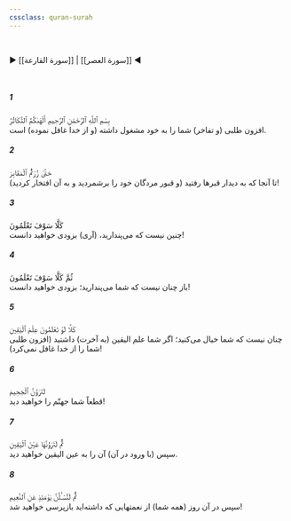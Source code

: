 ```yaml
---
cssclass: quran-surah
---
```

<br>

▶ [[سورة القارعة]] | [[سورة العصر]] ◀

<br>

##### 1

<span class="ayah">بِسْمِ ٱللَّهِ ٱلرَّحْمَٰنِ ٱلرَّحِيمِ أَلْهَىٰكُمُ ٱلتَّكَاثُرُ</span>
<br><span class="ayah_translation">افزون طلبی (و تفاخر) شما را به خود مشغول داشته (و از خدا غافل نموده) است.</span>

##### 2

<span class="ayah">حَتَّىٰ زُرْتُمُ ٱلْمَقَابِرَ</span>
<br><span class="ayah_translation">تا آنجا که به دیدار قبرها رفتید (و قبور مردگان خود را برشمردید و به آن افتخار کردید)!</span>

##### 3

<span class="ayah">كَلَّا سَوْفَ تَعْلَمُونَ</span>
<br><span class="ayah_translation">چنین نیست که می‌پندارید، (آری) بزودی خواهید دانست!</span>

##### 4

<span class="ayah">ثُمَّ كَلَّا سَوْفَ تَعْلَمُونَ</span>
<br><span class="ayah_translation">باز چنان نیست که شما می‌پندارید؛ بزودی خواهید دانست!</span>

##### 5

<span class="ayah">كَلَّا لَوْ تَعْلَمُونَ عِلْمَ ٱلْيَقِينِ</span>
<br><span class="ayah_translation">چنان نیست که شما خیال می‌کنید؛ اگر شما علم الیقین (به آخرت) داشتید (افزون طلبی شما را از خدا غافل نمی‌کرد)!</span>

##### 6

<span class="ayah">لَتَرَوُنَّ ٱلْجَحِيمَ</span>
<br><span class="ayah_translation">قطعاً شما جهنّم را خواهید دید!</span>

##### 7

<span class="ayah">ثُمَّ لَتَرَوُنَّهَا عَيْنَ ٱلْيَقِينِ</span>
<br><span class="ayah_translation">سپس (با ورود در آن) آن را به عین الیقین خواهید دید.</span>

##### 8

<span class="ayah">ثُمَّ لَتُسْـَٔلُنَّ يَوْمَئِذٍ عَنِ ٱلنَّعِيمِ</span>
<br><span class="ayah_translation">سپس در آن روز (همه شما) از نعمتهایی که داشته‌اید بازپرسی خواهید شد!</span>

